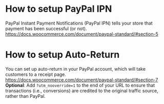 # How to setup PayPal IPN
PayPal Instant Payment Notifications (PayPal IPN) tells your store that payment has been successful (or not).  
https://docs.woocommerce.com/document/paypal-standard/#section-5

# How to setup Auto-Return
You can set up auto-return in your PayPal account, which will take customers to a receipt page.
https://docs.woocommerce.com/document/paypal-standard/#section-7  
**Optional**: Add `?utm_nooverride=1` to the end of your URL to ensure that transactions (i.e., conversions) are credited to the original traffic source, rather than PayPal.
